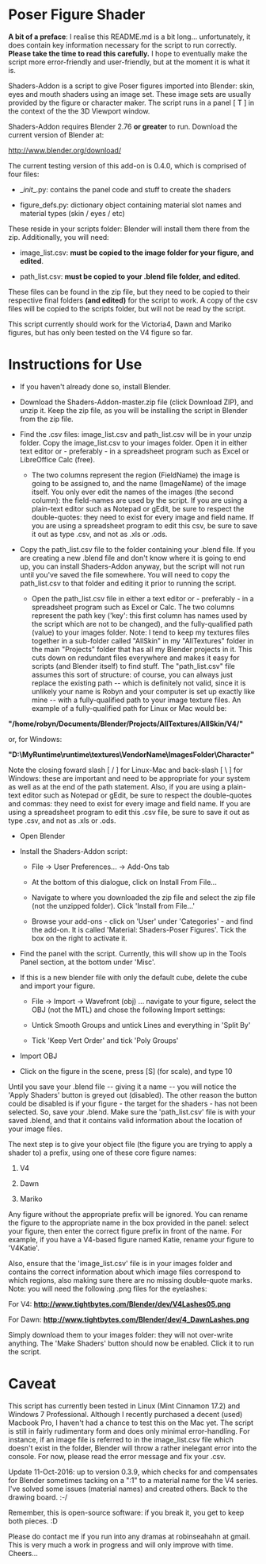 # Poser Figure Shader

**A bit of a preface**: I realise this README.md is a bit long... unfortunately, it does contain key information necessary for the script to run correctly. **Please take the time to read this carefully.** I hope to eventually make the script more error-friendly and user-friendly, but at the moment it is what it is.

Shaders-Addon is a script to give Poser figures imported into Blender: skin, eyes and mouth shaders using an image set. These image sets are usually provided by the figure or character maker. The script runs in a panel [ T ] in the context of the the 3D Viewport window.

Shaders-Addon requires Blender 2.76 **or greater** to run. Download the current version of Blender at:

http://www.blender.org/download/

The current testing version of this add-on is 0.4.0, which is comprised of four files:

* \__init__.py: contains the panel code and stuff to create the shaders

* figure_defs.py: dictionary object containing material slot names and material types (skin / eyes / etc)

These reside in your scripts folder: Blender will install them there from the zip. Additionally, you will need:

* image_list.csv: **must be copied to the image folder for your figure, and edited**.

* path_list.csv: **must be copied to your .blend file folder, and edited**.
 
These files can be found in the zip file, but they need to be copied to their respective final folders **(and edited)** for the script to work. A copy of the csv files will be copied to the scripts folder, but will not be read by the script.

This script currently should work for the Victoria4, Dawn and Mariko figures, but has only been tested on the V4 figure so far.


# Instructions for Use
* If you haven't already done so, install Blender.

* Download the Shaders-Addon-master.zip file (click Download ZIP), and unzip it. Keep the zip file, as you will be installing the script in Blender from the zip file.

* Find the .csv files: image_list.csv and path_list.csv will be in your unzip folder. Copy the image_list.csv to your images folder. Open it in either text editor or - preferably - in a spreadsheet program such as Excel or LibreOffice Calc (free).

   * The two columns represent the region (FieldName) the image is going to be assigned to, and the name (ImageName) of the image itself. You only ever edit the names of the images (the second column): the field-names are used by the script. If you are using a plain-text editor such as Notepad or gEdit, be sure to respect the double-quotes: they need to exist for every image and field name. If you are using a spreadsheet program to edit this csv, be sure to save it out as type .csv, and not as .xls or .ods.

* Copy the path_list.csv file to the folder containing your .blend file. If you are creating a new .blend file and don't know where it is going to end up, you can install Shaders-Addon anyway, but the script will not run until you've saved the file somewhere. You will need to copy the path_list.csv to that folder and editing it prior to running the script.

   * Open the path_list.csv file in either a text editor or - preferably - in a spreadsheet program such as Excel or Calc. The two columns represent the path key ('key': this first column has names used by the script which are not to be changed), and the fully-qualified path (value) to your images folder. Note: I tend to keep my textures files together in a sub-folder called "AllSkin" in my "AllTextures" folder in the main "Projects" folder that has all my Blender projects in it. This cuts down on redundant files everywhere and makes it easy for scripts (and Blender itself) to find stuff. The "path_list.csv" file assumes this sort of structure: of course, you can always just replace the existing path -- which is definitely not valid, since it is unlikely your name is Robyn and your computer is set up exactly like mine -- with a fully-qualified path to your image texture files. An example of a fully-qualified path for Linux or Mac would be:

__"/home/robyn/Documents/Blender/Projects/AllTextures/AllSkin/V4/"__

or, for Windows:

__"D:\MyRuntime\runtime\textures\VendorName\ImagesFolder\Character\"__


Note the closing foward slash [ / ] for Linux-Mac and back-slash [ \ ] for Windows: these are important and need to be appropriate for your system as well as at the end of the path statement. Also, if you are using a plain-text editor such as Notepad or gEdit, be sure to respect the double-quotes and commas: they need to exist for every image and field name. If you are using a spreadsheet program to edit this .csv file, be sure to save it out as type .csv, and not as .xls or .ods.


* Open Blender

* Install the Shaders-Addon script:

   * File -> User Preferences... -> Add-Ons tab

   * At the bottom of this dialogue, click on Install From File...

   * Navigate to where you downloaded the zip file and select the zip file (not the unzipped folder). Click 'Install from File...'

   * Browse your add-ons - click on 'User' under 'Categories' - and find the add-on. It is called 'Material: Shaders-Poser Figures'. Tick the box on the right to activate it.

* Find the panel with the script. Currently, this will show up in the Tools Panel section, at the bottom under 'Misc'.

* If this is a new blender file with only the default cube, delete the cube and import your figure.

   * File -> Import -> Wavefront (obj) ... navigate to your figure, select the OBJ (not the MTL) and chose the following Import settings:

   * Untick Smooth Groups and untick Lines and everything in 'Split By'

   * Tick 'Keep Vert Order' and tick 'Poly Groups'

* Import OBJ

* Click on the figure in the scene, press [S] (for scale), and type 10

Until you save your .blend file -- giving it a name -- you will notice the 'Apply Shaders' button is greyed out (disabled). The other reason the button could be disabled is if your figure - the target for the shaders - has not been selected. So, save your .blend. Make sure the 'path_list.csv' file is with your saved .blend, and that it contains valid information about the location of your image files.

The next step is to give your object file (the figure you are trying to apply a shader to) a prefix, using one of these core figure names:

   1. V4
   
   2. Dawn
   
   3. Mariko

Any figure without the appropriate prefix will be ignored. You can rename the figure to the appropriate name in the box provided in the panel: select your figure, then enter the correct figure prefix in front of the name. For example, if you have a V4-based figure named Katie, rename your figure to 'V4Katie'. 

Also, ensure that the 'image_list.csv' file is in your images folder and contains the correct information about which image files correspond to which regions, also making sure there are no missing double-quote marks. Note: you will need the following .png files for the eyelashes:

For V4: __http://www.tightbytes.com/Blender/dev/V4Lashes05.png__

For Dawn: __http://www.tightbytes.com/Blender/dev/4_DawnLashes.png__


Simply download them to your images folder: they will not over-write anything. The 'Make Shaders' button should now be enabled. Click it to run the script.

# Caveat
This script has currently been tested in Linux (Mint Cinnamon 17.2) and Windows 7 Professional. Although I recently purchased a decent (used) Macbook Pro, I haven't had a chance to test this on the Mac yet. The script is still in fairly rudimentary form and does only minimal error-handling. For instance, if an image file is referred to in the image_list.csv file which doesn't exist in the folder, Blender will throw a rather inelegant error into the console. For now, please read the error message and fix your .csv.

Update 11-Oct-2016: up to version 0.3.9, which checks for and compensates for Blender sometimes tacking on a ":1" to a material name for the V4 series. I've solved some issues (material names) and created others. Back to the drawing board. :-/

Remember, this is open-source software: if you break it, you get to keep both pieces. :D  

Please do contact me if you run into any dramas at robinseahahn at gmail. This is very much a work in progress and will only improve with time. Cheers...
